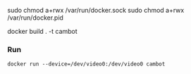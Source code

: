 sudo chmod a+rwx /var/run/docker.sock
sudo chmod a+rwx /var/run/docker.pid

docker build . -t cambot

### Run

```
docker run --device=/dev/video0:/dev/video0 cambot
```